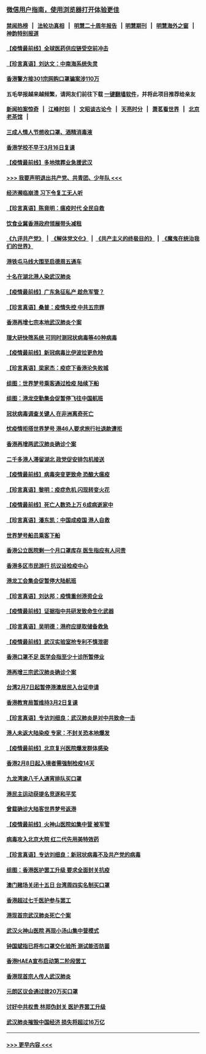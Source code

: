 ### [微信用户指南，使用浏览器打开体验更佳](https://github.com/gfw-breaker/banned-news1/blob/master/indexes/wechat-guide.md?t=0)
#### [禁闻热榜](热点新闻.md?t=0)  &nbsp;&nbsp;|&nbsp;&nbsp; [法轮功真相](https://github.com/gfw-breaker/truth/blob/master/README.md?t=0) &nbsp;&nbsp;|&nbsp;&nbsp; [明慧二十周年报告](https://github.com/gfw-breaker/mh-reports/blob/master/README.md?t=0) &nbsp;&nbsp;|&nbsp;&nbsp;[明慧期刊](https://github.com/gfw-breaker/mh-qikan) &nbsp;&nbsp;|&nbsp;&nbsp; [明慧海外之窗](https://github.com/gfw-breaker/mh-news/blob/master/README.md?t=0) &nbsp;&nbsp;|&nbsp;&nbsp; [神韵特别报道](https://github.com/gfw-breaker/mh-news/blob/master/shenyun.md?t=0)
#### [【疫情最前线】全球医药供应链受空前冲击](../pages/nsc415/n11869614.md?t=02160344) 
#### [【珍言真语】刘达文：中南海系统失灵](../pages/nsc415/n11869465.md?t=02160344) 
#### [香港警方接301宗网购口罩骗案涉110万](../pages/nsc415/n11867572.md?t=02160344) 
#### 五毛举报越来越频繁，请网友们前往下载 [一键翻墙软件](https://github.com/gfw-breaker/ssr-accounts)，并将此项目推荐给亲友
#### [新闻拍案惊奇](https://github.com/gfw-breaker/banned-news1/blob/master/pages/link4.md) &nbsp;&nbsp;|&nbsp;&nbsp; [江峰时刻](https://github.com/gfw-breaker/banned-news1/blob/master/pages/link4.md) &nbsp;&nbsp;|&nbsp;&nbsp; [文昭谈古论今](https://github.com/gfw-breaker/banned-news1/blob/master/pages/link4.md) &nbsp;&nbsp;|&nbsp;&nbsp; [天亮时分](https://github.com/gfw-breaker/banned-news1/blob/master/pages/link4.md) &nbsp;&nbsp;|&nbsp;&nbsp; [萧茗看世界](https://github.com/gfw-breaker/banned-news1/blob/master/pages/link4.md) &nbsp;&nbsp;|&nbsp;&nbsp; [北京老茶馆](https://github.com/gfw-breaker/banned-news1/blob/master/pages/link4.md) &nbsp;&nbsp;|&nbsp;&nbsp; 
#### [三成人情人节想收口罩、酒精消毒液](../pages/nsc415/n11867523.md?t=02160344) 
#### [香港学校不早于3月16日复课](../pages/nsc415/n11867498.md?t=02160344) 
#### [【疫情最前线】多地殡葬业急援武汉](../pages/nsc415/n11866914.md?t=02160344) 
#### [>>> 我要声明退出共产党、共青团、少年队 <<<](https://github.com/begood0513/goodnews/blob/master/quit/letter.md) 
#### [经济濒临崩溃 习下令复工无人听](../pages/nsc415/n11867269.md?t=02160344) 
#### [【珍言真语】陈竟明：瘟疫时代 全民自救](../pages/nsc415/n11866765.md?t=02160344) 
#### [饮食业冀香港政府领展带头减租](../pages/nsc415/n11864876.md?t=02160344) 
#### [《九评共产党》](https://github.com/begood0513/9ping.md/blob/master/README.md) &nbsp;|&nbsp; [《解体党文化》](../../../../jtdwh.md/blob/master/README.md)  &nbsp;|&nbsp; [《共产主义的终极目的》](../../../../gczydzjmd.md/blob/master/README.md) &nbsp;|&nbsp; [《魔鬼在统治我们的世界》](../../../../mgztzwmdsj.md/blob/master/README.md) 
#### [港铁屯马线大围至启德周五通车](../pages/nsc415/n11864842.md?t=02160344) 
#### [十名在湖北港人染武汉肺炎](../pages/nsc415/n11864807.md?t=02160344) 
#### [【疫情最前线】广东急征私产 趁危军管？](../pages/nsc415/n11864205.md?t=02160344) 
#### [【珍言真语】桑普：疫情失控 中共五宗罪](../pages/nsc415/n11864157.md?t=02160344) 
#### [香港再增七宗本地武汉肺炎个案](../pages/nsc415/n11862405.md?t=02160344) 
#### [理大研快筛系统 可同时测冠状病毒等40种病毒](../pages/nsc415/n11862376.md?t=02160344) 
#### [【疫情最前线】新冠病毒比伊波拉更危险](../pages/nsc415/n11862199.md?t=02160344) 
#### [【珍言真语】梁家杰：疫症下香港沦失败城](../pages/nsc415/n11861588.md?t=02160344) 
#### [组图：世界梦号乘客通过检疫 陆续下船](../pages/nsc415/n11858302.md?t=02160344) 
#### [组图：港龙空勤集会促暂停飞往中国航班](../pages/nsc415/n11858190.md?t=02160344) 
#### [冠状病毒调查关键人 在非洲离奇死亡](../pages/nsc415/n11859798.md?t=02160344) 
#### [忧疫情拒搭世界梦号 港46人要求旅行社退款遭拒](../pages/nsc415/n11859849.md?t=02160344) 
#### [香港再增两武汉肺炎确诊个案](../pages/nsc415/n11859833.md?t=02160344) 
#### [二千多港人滞留湖北 政党促安排包机接送](../pages/nsc415/n11859831.md?t=02160344) 
#### [【疫情最前线】病毒突变更致命 恐酿大瘟疫](../pages/nsc415/n11859604.md?t=02160344) 
#### [【珍言真语】黎明：疫症危机 闪现转变火花](../pages/nsc415/n11859199.md?t=02160344) 
#### [【疫情最前线】死亡人数恐上万 6成病逝家中](../pages/nsc415/n11856687.md?t=02160344) 
#### [【珍言真语】潘东凯：中国成疫国 港人自救](../pages/nsc415/n11856962.md?t=02160344) 
#### [世界梦号船员乘客下船](../pages/nsc415/n11856883.md?t=02160344) 
#### [香港公立医院剩一个月口罩库存 医生指应有人问责](../pages/nsc415/n11856875.md?t=02160344) 
#### [香港多区市民游行 抗议设检疫中心](../pages/nsc415/n11856866.md?t=02160344) 
#### [港龙工会集会促暂停大陆航班](../pages/nsc415/n11856840.md?t=02160344) 
#### [【珍言真语】刘达邦：疫情重创港资企业](../pages/nsc415/n11854274.md?t=02160344) 
#### [【疫情最前线】证据指中共研发致命生化武器](../pages/nsc415/n11853087.md?t=02160344) 
#### [【珍言真语】吴明德：港府应提取储备救急](../pages/nsc415/n11852734.md?t=02160344) 
#### [【疫情最前线】武汉实验室抢专利不慎泄密](../pages/nsc415/n11850310.md?t=02160344) 
#### [香港口罩不足 医学会指至少十诊所暂停业](../pages/nsc415/n11850301.md?t=02160344) 
#### [港再增三宗武汉肺炎确诊个案](../pages/nsc415/n11850328.md?t=02160344) 
#### [台湾2月7日起暂停港澳居民入台证申请](../pages/nsc415/n11850304.md?t=02160344) 
#### [香港教育局暂维持3月2日复课](../pages/nsc415/n11850260.md?t=02160344) 
#### [【珍言真语】专访刘细良：武汉肺炎是对中共致命一击](../pages/nsc415/n11849934.md?t=02160344) 
#### [港人未返大陆染疫 专家：不封关恐本地爆发](../pages/nsc415/n11848021.md?t=02160344) 
#### [【疫情最前线】北京复兴医院爆发群体感染](../pages/nsc415/n11847626.md?t=02160344) 
#### [香港2月8日起入境者需强制检疫14天](../pages/nsc415/n11847658.md?t=02160344) 
#### [九龙湾逾八千人通宵排队买口罩](../pages/nsc415/n11847647.md?t=02160344) 
#### [港民主运动获提名竞逐和平奖](../pages/nsc415/n11847633.md?t=02160344) 
#### [曾载确诊大陆客世界梦号返港](../pages/nsc415/n11847608.md?t=02160344) 
#### [【疫情最前线】火神山医院如集中营 被军管](../pages/nsc415/n11847524.md?t=02160344) 
#### [病毒攻入北京大院 红二代先用美特效药](../pages/nsc415/n11847427.md?t=02160344) 
#### [【珍言真语】专访刘细良：新冠状病毒不及共产党的病毒](../pages/nsc415/n11847164.md?t=02160344) 
#### [组图：香港医护罢工升级 要求全面封关抗疫](../pages/nsc415/n11844107.md?t=02160344) 
#### [澳门赌场关闭十五日 台湾周四实名制买口罩](../pages/nsc415/n11845083.md?t=02160344) 
#### [香港超过七千医护参与罢工](../pages/nsc415/n11845051.md?t=02160344) 
#### [港现首宗武汉肺炎死亡个案](../pages/nsc415/n11844998.md?t=02160344) 
#### [武汉火神山医院 再现小汤山集中营模式](../pages/nsc415/n11844763.md?t=02160344) 
#### [钟国斌指已将布口罩交化验所 测试能否防菌](../pages/nsc415/n11842783.md?t=02160344) 
#### [香港HAEA宣布启动第二阶段罢工](../pages/nsc415/n11842723.md?t=02160344) 
#### [香港现首宗人传人武汉肺炎](../pages/nsc415/n11842766.md?t=02160344) 
#### [元朗区议会通过拨20万买口罩](../pages/nsc415/n11842754.md?t=02160344) 
#### [讨好中共权贵 林郑伪封关 医护界罢工升级](../pages/nsc415/n11842359.md?t=02160344) 
#### [武汉肺炎摧毁中国经济 损失将超过16万亿](../pages/nsc415/n11839723.md?t=02160344) 

----
#### [ >>> 更早内容 <<< ](../indexes/nsc415-earlier.md)
